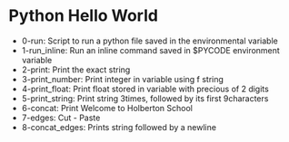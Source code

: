 # Python Hello World

- 0-run: Script to run a python file saved in the environmental variable
- 1-run_inline: Run an inline command saved in $PYCODE environment variable
- 2-print: Print the exact string
- 3-print_number: Print integer in variable using f string
- 4-print_float: Print float stored in variable with precious of 2 digits
- 5-print_string: Print string 3times, followed by its first 9characters
- 6-concat: Print Welcome to Holberton School
- 7-edges: Cut - Paste
- 8-concat_edges: Prints string followed by a newline
